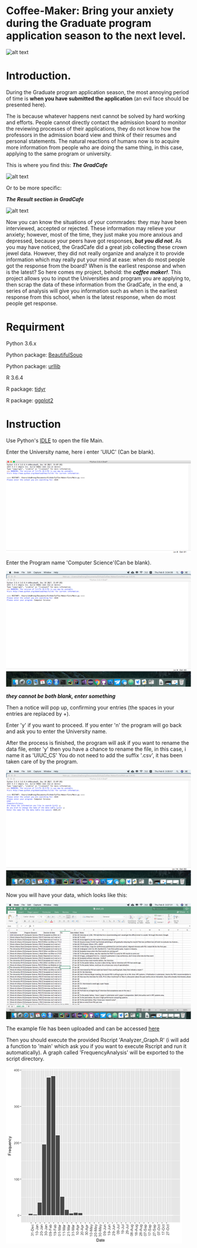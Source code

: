 # Coffee-Maker: Bring your anxiety during the Graduate program application season to the next level.
![alt text](http://patentimages.storage.googleapis.com/US7543526B1/US07543526-20090609-D00005.png)
# Introduction.
During the Graduate program application season, the most annoying period of time is **when you have submitted the application** (an evil face should be presented here).

The is because whatever happens next cannot be solved by hard working and efforts. People cannot directly contact the admission board to monitor the reviewing processes of their applications, they do not know how the professors in the admission board view and think of their resumes and personal statements. The natural reactions of humans now is to acquire more information from people who are doing the same thing, in this case, applying to the same program or university.

This is where you find this:
**_The GradCafe_**


![alt text](https://thegradcafe.com/images/logo.png)


Or to be more specific:

**_The Result section in GradCafe_**


![alt text](http://user-image.logdown.io/user/5474/blog/5498/post/255721/v7mdmiB2Slm6ChEmzMGD_blog-gradcafe.png)



Now you can know the situations of your commrades: they may have been interviewed, accepted or rejected. These information may relieve your anxiety; however, most of the time, they just make you more anxious and depressed, because your peers have got responses, **_but you did not_**.
As you may have noticed, the GradCafe did a great job collecting these crown jewel data. However, they did not really organize and analyze it to provide information which may really put your mind at ease: when do most people got the response from the board? When is the earliest response and when is the latest?
So here comes my project, behold: the **_coffee maker!_**.
This project allows you to input the Universities and program you are applying to, then scrap the data of these information from the GradCafe, in the end, a series of analysis will give you information such as when is the earliest response from this school, when is the latest response, when do most people get response.

# Requirment
Python 3.6.x 

Python package: [BeautifulSoup](https://www.crummy.com/software/BeautifulSoup/)

Python package: [urllib](https://docs.python.org/3/library/urllib.html)

R 3.6.4

R package: [tidyr](http://tidyr.tidyverse.org/)

R package: [ggplot2](http://ggplot2.org/)

# Instruction
Use Python's [IDLE](https://docs.python.org/3.6/library/idle.html) to open the file Main.

Enter the University name, here i enter 'UIUC' (Can be blank).

![alt text](https://github.com/Zha0rong/Coffee-Maker/blob/master/Media/EnterUniversity.png?raw=true)

Enter the Program name 'Computer Science'(Can be blank).

![alt text](https://github.com/Zha0rong/Coffee-Maker/blob/master/Media/EnterProgram.png?raw=true)

**_they cannot be both blank, enter something_**

Then a notice will pop up, confirming your entries (the spaces in your entries are replaced by +).

Enter 'y' if you want to proceed. If you enter 'n' the program will go back and ask you to enter the University name.

After the process is finished, the program will ask if you want to rename the data file, enter 'y' then you have a chance to rename the file, in this case, i name it as 'UIUC_CS' You do not need to add the suffix '.csv', it has been taken care of by the program.

![alt text](https://github.com/Zha0rong/Coffee-Maker/blob/master/Media/RenameFile.png?raw=true)

Now you will have your data, which looks like this:

![alt text](https://github.com/Zha0rong/Coffee-Maker/blob/master/Media/Example.png?raw=true)

The example file has been uploaded and can be accessed [here](https://github.com/Zha0rong/Coffee-Maker/blob/master/Example/UIUC_CS.csv)

Then you should execute the provided Rscript 'Analyzer_Graph.R' (i will add a function to 'main' which ask you if you want to execute Rscript and run it automatically). A graph called 'FrequencyAnalysis' will be exported to the script directory.

![alt text](https://github.com/Zha0rong/Coffee-Maker/blob/master/Media/FrequencyAnalysis.png?raw=true)
